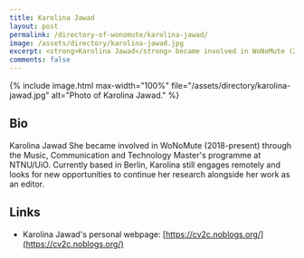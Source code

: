 ```yaml
---
title: Karolina Jawad
layout: post
permalink: /directory-of-wonomute/karolina-jawad/
image: /assets/directory/karolina-jawad.jpg
excerpt: <strong>Karolina Jawad</strong> became involved in WoNoMute (2018-present) through the Music, Communication and Technology Master's programme at NTNU/UiO. Currently based in Berlin, Karolina still engages remotely and looks for new opportunities to continue her research alongside her work as an editor.
comments: false
---
```


<div class="directory-post">
{% include image.html
max-width="100%" file="/assets/directory/karolina-jawad.jpg" alt="Photo of Karolina Jawad." %}
</div>

## Bio

Karolina Jawad She became involved in WoNoMute (2018-present) through the Music, Communication and Technology Master's programme at NTNU/UiO. Currently based in Berlin, Karolina still engages remotely and looks for new opportunities to continue her research alongside her work as an editor.


## Links

* Karolina Jawad's personal webpage: [https://cv2c.noblogs.org/](https://cv2c.noblogs.org/)
